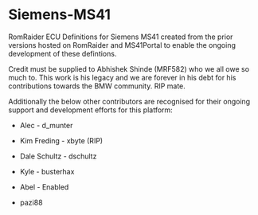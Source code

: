 # Siemens-MS41
RomRaider ECU Definitions for Siemens MS41 created from the prior versions hosted on RomRaider and MS41Portal to enable the ongoing development of these defintions.

Credit must be supplied to Abhishek Shinde (MRF582) who we all owe so much to. This work is his legacy and we are forever in his debt for his contributions towards the BMW community. RIP mate.


Additionally the below other contributors are recognised for their ongoing support and development efforts for this platform:

  - Alec - d_munter
 
  - Kim Freding - xbyte (RIP)
 
  - Dale Schultz - dschultz
 
  - Kyle - busterhax
 
  - Abel - Enabled
 
  - pazi88
